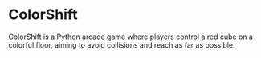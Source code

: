 # ColorShift
ColorShift is a Python arcade game where players control a red cube on a colorful floor, aiming to avoid collisions and reach as far as possible.
